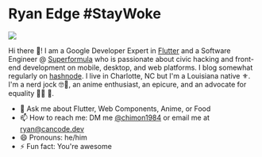 # Ryan Edge #StayWoke

![](https://github-readme-stats.vercel.app/api?username=chimon2000&count_private=true&theme=default&show_icons=true)

Hi there 👋! I am a Google Developer Expert in [Flutter] and a Software Engineer @ [Superformula] who is passionate about civic hacking and front-end development on mobile, desktop, and web platforms.  I blog somewhat regularly on [hashnode].  I live in Charlotte, NC but I'm a Louisiana native ⚜️.  I'm a nerd jock 🤓🏃, an anime enthusiast, an epicure, and an advocate for equality ✊🏾 🦄.

- 💬 Ask me about Flutter, Web Components, Anime, or Food
- 📫 How to reach me: DM me [@chimon1984] or email me at ryan@cancode.dev
- 😄 Pronouns: he/him
- ⚡ Fun fact: You're awesome

[flutter]: flutter.dev
[superformula]: http://superformula.com
[@chimon1984]: https://twitter.com/chimon1984
[hashnode]: https://chimon.hashnode.dev

<!--
**chimon2000/chimon2000** is a ✨ _special_ ✨ repository because its `README.md` (this file) appears on your GitHub profile.

Here are some ideas to get you started:

- 🔭 I’m currently working on ...
- 🌱 I’m currently learning ...
- 👯 I’m looking to collaborate on ...
- 🤔 I’m looking for help with ...
- 💬 Ask me about ...
- 📫 How to reach me: ...
- 😄 Pronouns: ...
- ⚡ Fun fact: ...
-->
